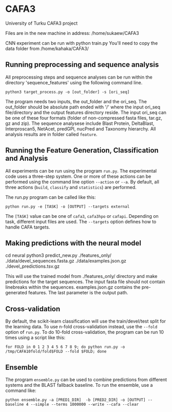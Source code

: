 # CAFA3
University of Turku CAFA3 project

Files are in the new machine in address: /home/sukaew/CAFA3

CNN experiment can be run with python train.py
You'll need to copy the data folder from /home/kahaka/CAFA3/

Running preprocessing and sequence analysis
-------------------------------------------
All preprocessing steps and sequence analyses can be run within the directory 'sequence_features' using the following command line. 

`python3 target_process.py -o [out_folder] -s [ori_seq]`

The program needs two inputs, the out_folder and the ori_seq. The out_folder should be absolute path ended with '/' where the input ori_seq file/directory and the output features directory reside. The input ori_seq can be one of these four formats (folder of non-compressed fasta files, tar.gz, gz and zip). The sequence analysese include Blast Protein, DeltaBlast, Interproscan5, NetAcet, predGPI, nucPred and Taxonomy hierarchy. All analysis results are in folder called `feature`.

Running the Feature Generation, Classification and Analysis
-----------------------------------------------------------
All experiments can be run using the program `run.py`. The experimental code uses a three-step system. One or more of these actions can be performed using the command line option `--action` or `--a`. By default, all three actions (`build`, `classify` and `statistics`) are performed.

The run.py program can be called like this:

`python run.py -e [TASK] -o [OUTPUT] --targets external`

The `[TASK]` value can be one of `cafa3`, `cafa3hpo` or `cafapi`. Depending on task, different input files are used. The `--targets` option defines how to handle CAFA targets.

Making predictions with the neural model
----------------------------------------

cd neural
python3 predict_new.py ./features_only/ ./data/devel_sequences.fasta.gz ./data/examples.json.gz ./devel_predictions.tsv.gz

This will use the trained model from ./features_only/ directory and make predictions for the target sequences. The input fasta file should not contain linebreaks within the sequences. examples.json.gz contains the pre-generated features. The last parameter is the output path.

Cross-validation
----------------
By default, the scikit-learn classification will use the train/devel/test split for the learning data. To use n-fold cross-validation instead, use the `--fold` option of `run.py`. To do 10-fold cross-validation, the program can be run 10 times using a script like this:

`for FOLD in 0 1 2 3 4 5 6 7 8 9; do python run.py -o /tmp/CAFA10fold/fold$FOLD --fold $FOLD; done`

Ensemble
--------
The program `ensemble.py` can be used to combine predictions from different systems and the BLAST fallback baseline. To run the ensemble, use a command like:

`python ensemble.py -a [PRED1_DIR]  -b [PRED2_DIR] -o [OUTPUT] --baseline 4 --simple --terms 1000000 --write --cafa --clear`
